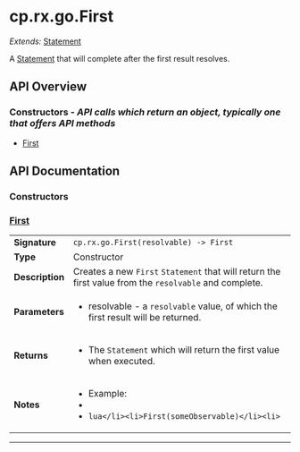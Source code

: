 # cp.rx.go.First

_Extends:_ [Statement](cp.rx.go.Statement.md)

A [Statement](cp.rx.go.Statement.md) that will complete after the first result resolves.

## API Overview
### **Constructors** - _API calls which return an object, typically one that offers API methods_
 * [First](#first)


## API Documentation

### Constructors


### [First](#first)

|                                             |                                                                                     |
| --------------------------------------------|-------------------------------------------------------------------------------------|
| **Signature**                               | `cp.rx.go.First(resolvable) -> First`                                                                    |
| **Type**                                    | Constructor                                                                     |
| **Description**                             | Creates a new `First` `Statement` that will return the first value from the `resolvable` and complete.                                                                     |
| **Parameters**                              | <ul><li>resolvable  - a `resolvable` value, of which the first result will be returned.</li></ul> |
| **Returns**                                 | <ul><li>The `Statement` which will return the first value when executed.</li></ul>          |
| **Notes**                                   | <ul><li>Example:</li><li></li><li>```lua</li><li>First(someObservable)</li><li>```</li></ul>                |

---
